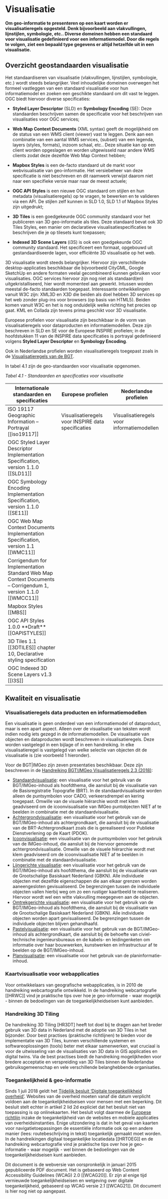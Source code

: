 # Visualisatie

**Om geo-informatie te presenteren op een kaart worden er visualisatieregels opgesteld. Denk bijvoorbeeld aan vlakvullingen, lijnstijlen, symbologie, etc.. Diverse domeinen hebben een standaard voor visualisatie gedefinieerd voor een informatiemodel. Door die regels te volgen, ziet een bepaald type gegevens er altijd hetzelfde uit in een visualisatie.**

## Overzicht geostandaarden visualisatie

Het standaardiseren van visualisatie (vlakvullingen, lijnstijlen, symbologie, etc.) wordt steeds belangrijker. Veel inhoudelijke domeinen overwegen het formeel vastleggen van een standaard visualisatie voor hun informatiemodel en zoeken een geschikte standaard om dit vast te leggen. OGC biedt hiervoor diverse specificaties: 

-   **Styled Layer Descriptor** (SLD) en **Symbology Encoding** (SE): Deze standaarden beschrijven samen de specificatie voor het beschrijven van visualisaties voor OGC services;

-   **Web Map Context Documents** (XML syntax) geeft de mogelijkheid om de status van een WMS client (viewer) vast te leggen. Denk aan een combinatie van een aantal WMS services, (subset) van een legenda, layers (styles, formats), inzoom schaal, etc.. Deze situatie kan op een client worden opgeslagen en worden uitgewisseld naar andere WMS clients zodat deze dezelfde Web Map Context hebben;

-   **Mapbox Styles** is een de-facto standaard uit de markt voor webvisualisatie van geo-informatie. Het versiebeheer van deze specificatie is niet beschreven en dit raamwerk verwijst daarom niet naar een specifieke versie maar naar de meest actuele; 

-   **OGC API Styles** is een nieuwe OGC standaard om stijlen en hun metadata (visualisatieregels) op te vragen, te bewerken en te valideren via een API. De stijlen zelf kunnen in SLD 1.0, SLD 1.1 of Mapbox Styles zijn uitgedrukt;

- **3D Tiles** is een goedgekeurde OGC community standaard voor het publiceren van 3D geo-informatie als tiles. Deze standaard bevat ook 3D Tiles Styles, een manier om declaratieve visualisatiespecificaties te beschrijven die je op tilesets kunt toepassen;

- **Indexed 3D Scene Layers** (i3S) is ook een goedgekeurde OGC community standaard. Het specificeert een formaat, opgebouwd uit gestandaardiseerde lagen, voor efficiënte 3D visualisatie op het web.

<aside class="note">3D visualisatie wordt steeds belangrijker. Hiervoor zijn verschillende
    desktop-applicaties beschikbaar die bijvoorbeeld CityGML, Google SketchUp en
    andere formaten veelal gecombineerd kunnen gebruiken voor visualisaties. OGC
    services hiervoor zijn nog niet als standaard(en) uitgekristalliseerd, hier
    wordt momenteel aan gewerkt. Intussen worden meestal de-facto standaarden
    toegepast. Interessante ontwikkelingen vanuit W3C zijn: XML3D en X3D die
    beiden als doel hebben 3D services op het web zonder plug-ins voor browsers
    (op basis van HTML5). Beiden komen vanuit W3C en het is nog onduidelijk
    welke richting het precies op gaat. KML en Collada zijn tevens prima
    geschikt voor 3D visualisatie.</aside>

 Europese profielen voor visualisatie zijn beschikbaar in de vorm van visualisatieregels voor dataproducten en informatiemodellen. Deze zijn beschreven in SLD en SE voor de Europese INSPIRE profielen; in de hoofdstukken 11 van de INSPIRE data specificaties is portrayal gedefinieerd volgens **Styled Layer Descriptor** en **Symbology Encoding**.

Ook in Nederlandse profielen worden visualisatieregels toegepast zoals in de [Visualisatieregels van de BGT](#bgtvoorbeeld).

In tabel 4.1 zijn de geo-standaarden voor visualisatie opgenomen. 

*Tabel 4.1 - Standaarden en specificaties voor visualisatie*

<table>
  <colgroup>
  <col style= "width: 34%;" >
  <col style= "width: 33%;" >
  <col style= "width: 33%;" >
   </colgroup>
  <thead>
    <tr>
      <th> Internationale standaarden en specificaties </th>
      <th> Europese profielen </th>
      <th> Nederlandse profielen </th>
    </tr>
  </thead>
  <tbody>
    <tr>
      <td>ISO 19117 Geographic Information – Portrayal [[iso19117]] </td>
      <td>Visualisatieregels voor INSPIRE data specificaties </td>
      <td>Visualisatieregels voor informatiemodellen </td>
     </tr>
    <tr>
      <td>OGC Styled Layer Descriptor Implementation Specification, version 1.1.0 [[SLD11]] </td>
      <td> </td>
      <td> </td>
     </tr>
    <tr>
      <td>OGC Symbology Encoding Implementation Specification, version 1.1.0 [[SE11]]  </td>
      <td> </td>
      <td> </td>
     </tr>
    <tr>
      <td>OGC Web Map Context Documents Implementation Specification, version 1.1 [[WMC11]] </td>
      <td> </td>
      <td> </td>
     </tr>
    <tr>
      <td>Corrigendum for Implementation Standard Web Map Context Documents – Corrigendum 1, version 1.1.0 [[WMCC11]] </td>
      <td> </td>
      <td> </td>
     </tr>
    <tr>
      <td>Mapbox Styles [[MBS]] </td>
      <td> </td>
      <td> </td>
     </tr>
    <tr>
      <td>OGC API Styles 1.0.0 **Draft** [[OAPISTYLES]] </td>
      <td> </td>
      <td> </td>
     </tr>
    <tr>
      <td>3D Tiles 1.1 [[3DTILES]] chapter 10, Declarative styling specification </td>
      <td> </td>
      <td> </td>
     </tr>
    <tr>
      <td>OGC Indexed 3D Scene Layers v1.3 [[I3S]] </td>
      <td> </td>
      <td> </td>
     </tr> 
  </tbody>
</table>

## Kwaliteit en visualisatie

### Visualisatieregels data producten en informatiemodellen

Een visualisatie is geen onderdeel van een informatiemodel of dataproduct, maar is een apart aspect. Alleen over de visualisatie van teksten wordt indien nodig iets gezegd in de informatiemodellen. De visualisatie van objecten en dataproducten wordt beschreven in visualisatieregels. Deze worden vastgelegd in een bijlage of in een handreiking. In elke visualisatieregel is vastgelegd van welke selectie van objecten dit de visualisatie is (zie voorbeeld 1 hieronder). 

<aside class="example" title="Visualisatieregels van de BGT" id="bgtvoorbeeld">

Voor de BGT|IMGeo zijn zeven presentaties beschikbaar. Deze zijn beschreven in de [Handreiking BGT\IMGeo Visualisatieregels 2.3
(2018)](https://docs.geostandaarden.nl/bgt/def-hr-visualisatie-20181015/):

-  <u>Standaardvisualisatie</u>: een visualisatie voor het gebruik van de
    BGT/IMGeo-inhoud als hoofdthema, die aansluit bij de visualisatie van de
    Basisregistratie Topografie (BRT). In de standaardvisualisatie worden alleen
    de puntsymbolen voor CADO, verkeersdrempel en kering toegepast. Omwille van
    de visuele hiërarchie wordt met klem geadviseerd om de icoonvisualisatie van
    IMGeo puntobjecten NIET af te beelden in combinatie met de
    standaardvisualisatie.
-   <u>Achtergrondvisualisatie</u>: een visualisatie voor het gebruik van de
    BGT/IMGeo-inhoud als achtergrondkaart, die aansluit bij de visualisatie van
    de BRT-Achtergrondkaart zoals die is gerealiseerd voor Publieke
    Dienstverlening op de Kaart (PDOK).
-   <u>Icoonvisualisatie</u>: een visualisatie van de puntsymbolen voor het gebruik van
    de IMGeo-inhoud, die aansluit bij de hiervoor genoemde
    achtergrondvisualisatie. Omwille van de visuele hiërarchie wordt met klem
    geadviseerd om de icoonvisualisatie NIET af te beelden in combinatie met de
    standaardvisualisatie.
-   <u>Lijngerichte visualisatie</u>: een visualisatie voor het gebruik van de
    BGT/IMGeo-inhoud als hoofdthema, die aansluit bij de visualisatie van de
    Grootschalige Basiskaart Nederland (GBKN). Alle individuele objecten met
    dezelfde eigenschappen die aan elkaar grenzen worden aaneengesloten
    gevisualiseerd. De begrenzingen tussen de individuele objecten vallen
    hierbij weg om zo een rustiger kaartbeeld te realiseren. Hiervoor wordt wel
    een witte vlakvulling meegegeven aan de objecten.
-   <u>Omtrekgerichte visualisatie</u>: een visualisatie voor het gebruik van de
    BGT/IMGeo-inhoud als hoofdthema, die aansluit bij de visualisatie van de
    Grootschalige Basiskaart Nederland (GBKN). Alle individuele objecten worden
    apart gevisualiseerd. De begrenzingen tussen de individuele objecten blijven
    gehandhaafd.
-   <u>Pastelvisualisatie</u>: een visualisatie voor het gebruik van de
    BGT/IMGeo-inhoud als achtergrondkaart, die aansluit bij de behoefte van
    civiel-technische ingenieursbureaus en de kabels- en leidingenketen om
    informatie over haar bouwwerken, kunstwerken en infrastructuur af te beelden
    op de BGT/IMGeo-inhoud.
-   <u>Planvisualisatie</u>: een visualisatie voor het gebruik van de
    planinformatie-inhoud.

</aside>

### Kaartvisualisatie voor webapplicaties

Voor ontwikkelaars van geografische webapplicaties, is in 2010 de handreiking webcartografie ontwikkeld. In de handreiking webcartografie [[HRWC]] vind je praktische tips over hoe je geo-informatie - waar mogelijk - binnen de bedoelingen van de toegankelijkheidseisen kunt aanbieden.

### Handreiking 3D Tiling

De handreiking 3D Tiling [HR3DT] heeft tot doel bij te dragen aan het breder gebruik van 3D data in Nederland met de adoptie van 3D Tiles in het bijzonder. Door best practises (praktische richtlijnen) te bieden voor de implementatie van 3D Tiles, kunnen verschillende systemen en softwareoplossingen (tools) beter met elkaar samenwerken, wat cruciaal is voor de uitwisseling van de visualisaties van 3D data in GIS applicaties en digital twins. Via de best practises biedt de handreiking mogelijkheden voor bredere acceptatie en verspreiding van 3D Tiles binnen de Nederlandse gebruiksgemeenschap en vele verschillende belanghebbende organisaties.

### Toegankelijkheid & geo-informatie

Sinds 1 juli 2018 geldt het [Tijdelijk besluit ‘Digitale toegankelijkheid overheid’](https://zoek.officielebekendmakingen.nl/stb-2018-141.html). Websites van de overheid moeten vanaf die datum verplicht voldoen aan de toegankelijkheidseisen voor mensen met een beperking. Dit besluit stelt echter in artikel 2 lid 2d expliciet dat het besluit niet van toepassing is op onlinekaarten. Het besluit volgt daarmee de [Europese richtlijn](https://eur-lex.europa.eu/legal-content/NL/TXT/HTML/?uri=CELEX:32016L2102&qid=1481290140258&from=en) inzake de toegankelijkheid van de websites en mobiele applicaties van overheidsinstanties. Enige uitzondering is dat in het geval van kaarten voor navigatietoepassingen de essentiële informatie ook op een andere manier (lees: routebeschrijving in tekst) toegankelijk gemaakt moet worden. In de handreikingen digitaal toegankelijke locatiedata [[HRTOEG]] en de handreiking webcartografie vind je praktische tips over hoe je geo-informatie - waar mogelijk - wel binnen de bedoelingen van de toegankelijkheidseisen kunt aanbieden.

<aside class="note">Dit document is de webversie van oorspronkelijk in januari 2015 gepubliceerde PDF document. Het is gebaseerd op Web Content Accessibility Guidelines (WCAG) 2.0 [[WCAG20]]. Er zijn al enige tijd vernieuwde toegankelijkheidseisen en wetgeving over digitale toegankelijkheid, gebaseerd op WCAG versie 2.1 [[WCAG21]]. Dit document is hier nog niet op aangepast.</aside>
